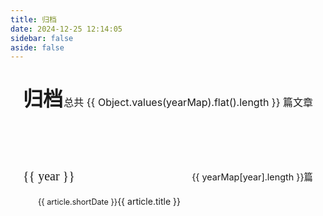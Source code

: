 ```yaml
---
title: 归档
date: 2024-12-25 12:14:05
sidebar: false
aside: false
---
```


<script setup>
import { computed } from 'vue'
import  { data }  from '../.vitepress/utils/posts.data'

const { yearMap,postMap } = data
const yearList = Object.keys(yearMap).sort((a, b) => b - a); // 按年份降序排序
const computedYearMap = computed(() => {
  let result = {}
  for(let key in yearMap) {
    result[key] = yearMap[key].map(url => {
      const post = postMap[url]
      return {
        ...post,
        // Format date to MM-DD
        shortDate: post.date.string.split('-').slice(1).join('-')
      }
    })
  }
  return result
})
</script>

<div class="archives-container">
  <div class="title-row">
    <h1 class="archives-title">归档</h1>
    <span class="post-count">总共 {{ Object.values(yearMap).flat().length }} 篇文章</span>
  </div>

  <div class="content-container">
    <div v-for="year in yearList" :key="year" class="year-section">
      <div class="year-row sticky-year">
        <div class="year-text">{{ year }}</div>
        <div class="year-count">{{ yearMap[year].length }}篇</div>
      </div>
      <div v-for="(article, index) in computedYearMap[year]" 
           :key="index" 
           class="post-item">
        <a :href="article.url" class="post-link">
          <span class="post-date">{{ article.shortDate }}</span>
          <span class="post-title">{{ article.title }}</span>
        </a>
      </div>
    </div>
  </div>
</div>

<style scoped>
.title-row {
  display: flex;
  justify-content: space-between;
  align-items: baseline;
  margin-bottom: 2rem;
  padding-bottom: 1rem;
  border-bottom: 1px solid var(--vp-c-divider);
}

.archives-title {
  font-size: 2rem;
  font-weight: 600;
  color: var(--vp-c-text-1);
  margin: 0;
}

.post-count {
  font-size: 1rem;
  color: var(--vp-c-text-2);
}
.year-section {
  position: relative;
}

.sticky-year {
  position: sticky;
  top: calc(var(--vp-nav-height) + 0px); /* Adjust based on your header height */
  background: var(--vp-c-bg);
  z-index: 10;
  margin: 0;
  padding: 0.75rem 0;
  border-bottom: 1px solid var(--vp-c-divider);
}

/* Optional: add subtle shadow when sticky */
.sticky-year::after {
  content: '';
  position: absolute;
  bottom: -1px;
  left: 0;
  right: 0;
  height: 6px;
  background: linear-gradient(
    to bottom,
    rgba(var(--vp-c-bg-rgb), 0.1),
    rgba(var(--vp-c-bg-rgb), 0)
  );
  pointer-events: none;
}

/* Ensure proper spacing between year sections */
.year-section + .year-section {
  margin-top: 2rem;
}
.year-row {
  display: flex;
  justify-content: space-between;
  align-items: baseline;
  padding: 0.75rem 0;
}

.year-text {
  font-size: 1.25rem;
  font-weight: 500;
  color: var(--vp-c-text-1);
  font-family: serif;
}

.year-count {
  font-size: 0.9rem;
  color: var(--vp-c-text-2);
  /* font-family: serif; */
}

.archives-container {
  max-width: 1000px;
  margin: 0 auto;
  padding: 20px;
}
.content-container {
  width: 100%;
  padding: 2rem 0;
}
.post-item {
  padding: 8px 0 8px 24px;
  position: relative; /* This is for the background effect */
}

.post-link {
  display: flex;
  align-items: baseline;
  text-decoration: none;
  color: var(--vp-c-text-1);
  transition: all 0.2s ease; /* Move transition from post-item to post-link */
  position: relative; /* This is for the movement */
  left: 0; /* Starting position for the text */
}

.post-date {
  color: var(--vp-c-text-2);
  font-size: 0.9em;
  min-width: 50px;
}

.post-title {
  color: inherit;
}

/* Hover effects */
.post-item:hover {
  background-color: var(--vp-c-bg-soft);
  border-radius: 4px;
}
.post-item:hover .post-link {
  left: 1em; /* Move only the text right */
  color: var(--vp-c-brand);
  text-decoration: none;
}
</style>
